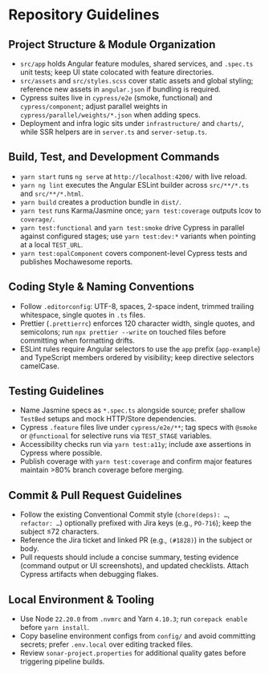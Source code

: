 # Repository Guidelines

## Project Structure & Module Organization
- `src/app` holds Angular feature modules, shared services, and `.spec.ts` unit tests; keep UI state colocated with feature directories.
- `src/assets` and `src/styles.scss` cover static assets and global styling; reference new assets in `angular.json` if bundling is required.
- Cypress suites live in `cypress/e2e` (smoke, functional) and `cypress/component`; adjust parallel weights in `cypress/parallel/weights/*.json` when adding specs.
- Deployment and infra logic sits under `infrastructure/` and `charts/`, while SSR helpers are in `server.ts` and `server-setup.ts`.

## Build, Test, and Development Commands
- `yarn start` runs `ng serve` at `http://localhost:4200/` with live reload.
- `yarn ng lint` executes the Angular ESLint builder across `src/**/*.ts` and `src/**/*.html`.
- `yarn build` creates a production bundle in `dist/`.
- `yarn test` runs Karma/Jasmine once; `yarn test:coverage` outputs lcov to `coverage/`.
- `yarn test:functional` and `yarn test:smoke` drive Cypress in parallel against configured stages; use `yarn test:dev:*` variants when pointing at a local `TEST_URL`.
- `yarn test:opalComponent` covers component-level Cypress tests and publishes Mochawesome reports.

## Coding Style & Naming Conventions
- Follow `.editorconfig`: UTF-8, spaces, 2-space indent, trimmed trailing whitespace, single quotes in `.ts` files.
- Prettier (`.prettierrc`) enforces 120 character width, single quotes, and semicolons; run `npx prettier --write` on touched files before committing when formatting drifts.
- ESLint rules require Angular selectors to use the `app` prefix (`app-example`) and TypeScript members ordered by visibility; keep directive selectors camelCase.

## Testing Guidelines
- Name Jasmine specs as `*.spec.ts` alongside source; prefer shallow `TestBed` setups and mock HTTP/Store dependencies.
- Cypress `.feature` files live under `cypress/e2e/**`; tag specs with `@smoke` or `@functional` for selective runs via `TEST_STAGE` variables.
- Accessibility checks run via `yarn test:a11y`; include axe assertions in Cypress where possible.
- Publish coverage with `yarn test:coverage` and confirm major features maintain >80% branch coverage before merging.

## Commit & Pull Request Guidelines
- Follow the existing Conventional Commit style (`chore(deps): …`, `refactor: …`) optionally prefixed with Jira keys (e.g., `PO-716`); keep the subject ≤72 characters.
- Reference the Jira ticket and linked PR (e.g., `(#1828)`) in the subject or body.
- Pull requests should include a concise summary, testing evidence (command output or UI screenshots), and updated checklists. Attach Cypress artifacts when debugging flakes.

## Local Environment & Tooling
- Use Node `22.20.0` from `.nvmrc` and Yarn `4.10.3`; run `corepack enable` before `yarn install`.
- Copy baseline environment configs from `config/` and avoid committing secrets; prefer `.env.local` over editing tracked files.
- Review `sonar-project.properties` for additional quality gates before triggering pipeline builds.
